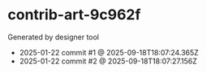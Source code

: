 # contrib-art-9c962f
Generated by designer tool
- 2025-01-22 commit #1 @ 2025-09-18T18:07:24.365Z
- 2025-01-22 commit #2 @ 2025-09-18T18:07:27.156Z
